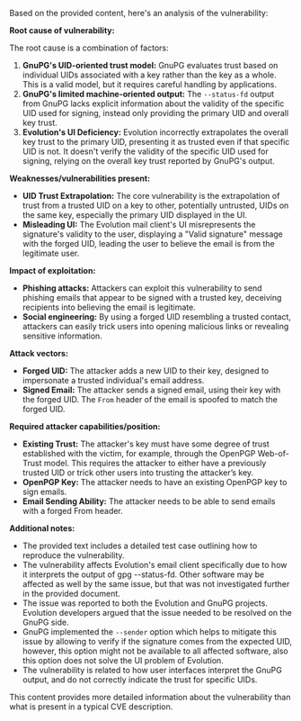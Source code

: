 Based on the provided content, here's an analysis of the vulnerability:

**Root cause of vulnerability:**

The root cause is a combination of factors:

1.  **GnuPG's UID-oriented trust model:** GnuPG evaluates trust based on individual UIDs associated with a key rather than the key as a whole. This is a valid model, but it requires careful handling by applications.
2.  **GnuPG's limited machine-oriented output:** The `--status-fd` output from GnuPG lacks explicit information about the validity of the specific UID used for signing, instead only providing the primary UID and overall key trust.
3.  **Evolution's UI Deficiency:** Evolution incorrectly extrapolates the overall key trust to the primary UID, presenting it as trusted even if that specific UID is not. It doesn't verify the validity of the specific UID used for signing, relying on the overall key trust reported by GnuPG's output.

**Weaknesses/vulnerabilities present:**

*   **UID Trust Extrapolation:** The core vulnerability is the extrapolation of trust from a trusted UID on a key to other, potentially untrusted, UIDs on the same key, especially the primary UID displayed in the UI.
*   **Misleading UI:** The Evolution mail client's UI misrepresents the signature's validity to the user, displaying a "Valid signature" message with the forged UID, leading the user to believe the email is from the legitimate user.

**Impact of exploitation:**

*   **Phishing attacks:** Attackers can exploit this vulnerability to send phishing emails that appear to be signed with a trusted key, deceiving recipients into believing the email is legitimate.
*   **Social engineering:** By using a forged UID resembling a trusted contact, attackers can easily trick users into opening malicious links or revealing sensitive information.

**Attack vectors:**

*   **Forged UID:** The attacker adds a new UID to their key, designed to impersonate a trusted individual's email address.
*   **Signed Email:** The attacker sends a signed email, using their key with the forged UID. The `From` header of the email is spoofed to match the forged UID.

**Required attacker capabilities/position:**

*   **Existing Trust:** The attacker's key must have some degree of trust established with the victim, for example, through the OpenPGP Web-of-Trust model. This requires the attacker to either have a previously trusted UID or trick other users into trusting the attacker’s key.
*   **OpenPGP Key:** The attacker needs to have an existing OpenPGP key to sign emails.
*   **Email Sending Ability:** The attacker needs to be able to send emails with a forged From header.

**Additional notes:**

*   The provided text includes a detailed test case outlining how to reproduce the vulnerability.
*   The vulnerability affects Evolution's email client specifically due to how it interprets the output of gpg --status-fd. Other software may be affected as well by the same issue, but that was not investigated further in the provided document.
*   The issue was reported to both the Evolution and GnuPG projects. Evolution developers argued that the issue needed to be resolved on the GnuPG side.
*   GnuPG implemented the `--sender` option which helps to mitigate this issue by allowing to verify if the signature comes from the expected UID, however, this option might not be available to all affected software, also this option does not solve the UI problem of Evolution.
*   The vulnerability is related to how user interfaces interpret the GnuPG output, and do not correctly indicate the trust for specific UIDs.

This content provides more detailed information about the vulnerability than what is present in a typical CVE description.
